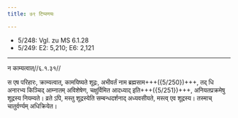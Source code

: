 ```yaml
---
title: ७९ टिप्पणयः

---
```

- 5/248: Vgl. zu MS 6.1.28
- 5/249: E2: 5,210; E6: 2,121

____________________________________________


न काम्यत्वात्//६.१.३१//

स एष परिहारः, क्राम्यत्वात्, कामयिष्यते शूद्रः, अभीवर्तं नाम ब्रह्मसाम+++({5/250})+++, तद् धि अनारभ्य किञ्चिद् आम्नातम् अविशेषेण, चक्षुर्विमित आदध्याद् इति+++({5/251})+++, अनियतप्रक्रमेषु शूद्रस्य नियम्यते। व्रते ऽपि, मस्तु शूद्रस्येति सम्बन्धदर्शनाद् अध्यवसीयते, मस्त्व् एव शूद्रस्य। तस्माच् चातुर्वर्ण्यम् अधिक्रियेत।